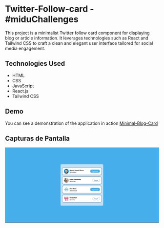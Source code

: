 # Twitter-Follow-card - #miduChallenges

This project is a minimalist Twitter follow card component for displaying blog or article information. It leverages technologies such as React and Tailwind CSS to craft a clean and elegant user interface tailored for social media engagement.

## Technologies Used

- HTML
- CSS
- JavaScript
- React.js
- Tailwind CSS

## Demo

You can see a demonstration of the application in action [Minimal-Blog-Card](https://ibrahim-003.github.io/minimal-blog-card/)

## Capturas de Pantalla

![Presentacion desktop](./public/desktop-view.png)
